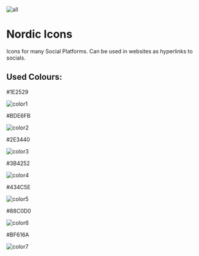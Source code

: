 ![all](https://user-images.githubusercontent.com/122183931/227810353-15b75e12-df2a-4b48-977c-e6168713b4c1.png)
# Nordic Icons

Icons for many Social Platforms. Can be used in websites as hyperlinks to socials.

## Used Colours:

#1E2529

![color1](https://user-images.githubusercontent.com/122183931/227810496-621df114-e2b0-4a5e-95ae-cb73cdc01a01.png)

#BDE6FB

![color2](https://user-images.githubusercontent.com/122183931/227810535-6e54a627-fa00-46c7-ab1c-6453aec65f90.png)

#2E3440

![color3](https://user-images.githubusercontent.com/122183931/227810680-314f2376-3149-44e5-82c2-7a154f0dbaec.png)

#3B4252

![color4](https://user-images.githubusercontent.com/122183931/227810737-da9a3c96-0c35-4959-88fe-e4d38986c996.png)

#434C5E

![color5](https://user-images.githubusercontent.com/122183931/227811731-1af19198-3aaf-4ffd-82b6-4bb4131509c3.png)

#88C0D0

![color6](https://user-images.githubusercontent.com/122183931/227811768-d27800ac-ad0f-4349-b73e-3171f8cf8498.png)

#BF616A

![color7](https://user-images.githubusercontent.com/122183931/227811796-68d58eac-efd5-458c-ad6f-ea71a1eb90bf.png)

